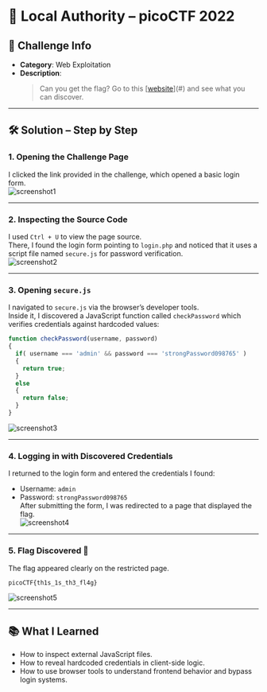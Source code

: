# 📌 Local Authority – picoCTF 2022

## 🧠 Challenge Info
- **Category**: Web Exploitation  
- **Description**:  
  > Can you get the flag? Go to this [[website](https://play.picoctf.org/practice/challenge/278)](#) and see what you can discover.

---

## 🛠️ Solution – Step by Step

### 1. Opening the Challenge Page  
I clicked the link provided in the challenge, which opened a basic login form.  
![screenshot1](screenshots/screenshot1.png)

---

### 2. Inspecting the Source Code  
I used `Ctrl + U` to view the page source.  
There, I found the login form pointing to `login.php` and noticed that it uses a script file named `secure.js` for password verification.  
![screenshot2](screenshots/screenshot2.png)

---

### 3. Opening `secure.js`  
I navigated to `secure.js` via the browser’s developer tools.  
Inside it, I discovered a JavaScript function called `checkPassword` which verifies credentials against hardcoded values:
```js
function checkPassword(username, password)
{
  if( username === 'admin' && password === 'strongPassword098765' )
  {
    return true;
  }
  else
  {
    return false;
  }
}
```
![screenshot3](screenshots/screenshot3.png)

---

### 4. Logging in with Discovered Credentials  
I returned to the login form and entered the credentials I found:  
- Username: `admin`  
- Password: `strongPassword098765`  
After submitting the form, I was redirected to a page that displayed the flag.  
![screenshot4](screenshots/screenshot4.png)

---

### 5. Flag Discovered 🎉  
The flag appeared clearly on the restricted page.  
```txt
picoCTF{th1s_1s_th3_fl4g}
```
![screenshot5](screenshots/screenshot5.png)

---

## 📚 What I Learned  
- How to inspect external JavaScript files.  
- How to reveal hardcoded credentials in client-side logic.  
- How to use browser tools to understand frontend behavior and bypass login systems.
